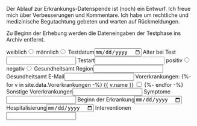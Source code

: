 <tr><td colspan="2" class="draft">
<p>Der Ablauf zur Erkrankungs-Datenspende ist (noch) ein Entwurf.
Ich freue mich über Verbesserungen und Kommentare.
Ich habe um rechtliche und medizinische Begutachtung gebeten und warten auf Rückmeldungen.</p>
<p>Zu Beginn der Erhebung werden die Dateneingaben der Testphase ins Archiv entfernt.</p>
</td></tr>
<tr><td colspan="2">
    <label for="female">weiblich<input type="radio" id="female" name="fields[gender]"></label>
    <label for="male">männlich<input type="radio" id="male" name="fields[gender]"></label>
</td></tr>
<tr><td><label>Testdatum<input name="fields[date_test]" type="date"></label></td>
	<td><label>Alter bei Test<input name="fields[age]" type="numeric"></label></td></tr>
<tr><td><label>Testart<input name="fields[test_type]" type="text"></label></td>
	<td>
    <label for="positive">positiv<input type="radio" id="positive" name="fields[test_result]"></label>
    <label for="negative">negativ<input type="radio" id="negative" name="fields[test_result]"></label>
</td></tr>
<tr><td><label>Gesundheitsamt Region<input name="fields[date_test]" type="text"></label></td>
<td><label>Gesundheitsamt E-Mail<input name="fields[doctor]" type="email"></label></td></tr>
<tr><td colspan="2">Vorerkrankungen:
          {%- for v in site.data.Vorerkrankungen -%}
		    <label for="{{ v.id }}">{{ v.name }}</label>
            <input type="checkbox" id="{{ v.id }}">
          {%- endfor -%}
		  <br/>
	<label>Sonstige Vorerkrankungen<input name="fields[preconditions]" type="text"></label></td></tr>
<tr><td colspan="2"><label>Symptome<input name="fields[symptoms]" type="text"></label></td></tr>
<tr><td><label>Beginn der Erkrankung<input name="fields[disease_onset]" type="date"></label></td>
	<td><label>Hospitalisierung<input name="fields[date_hospital]" type="date"></label></td></tr>
<tr><td colspan="2"><label>Interventionen<input name="fields[interventions]" type="text"></label></td></tr>
